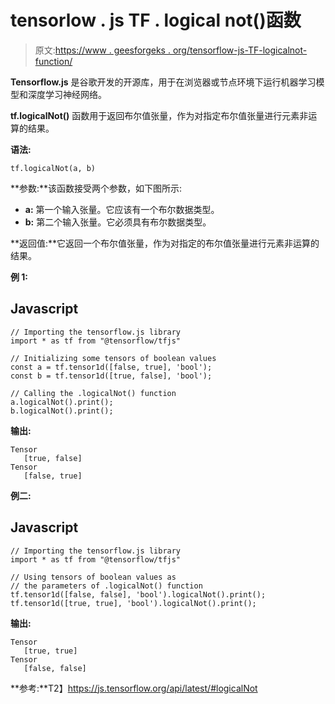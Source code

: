 # tensorlow . js TF . logical not()函数

> 原文:[https://www . geesforgeks . org/tensorflow-js-TF-logicalnot-function/](https://www.geeksforgeeks.org/tensorflow-js-tf-logicalnot-function/)

**Tensorflow.js** 是谷歌开发的开源库，用于在浏览器或节点环境下运行机器学习模型和深度学习神经网络。

**tf.logicalNot()** 函数用于返回布尔值张量，作为对指定布尔值张量进行元素非运算的结果。

**语法:**

```
tf.logicalNot(a, b)
```

**参数:**该函数接受两个参数，如下图所示:

*   **a:** 第一个输入张量。它应该有一个布尔数据类型。
*   **b:** 第二个输入张量。它必须具有布尔数据类型。

**返回值:**它返回一个布尔值张量，作为对指定的布尔值张量进行元素非运算的结果。

**例 1:**

## Javascript

```
// Importing the tensorflow.js library
import * as tf from "@tensorflow/tfjs"

// Initializing some tensors of boolean values
const a = tf.tensor1d([false, true], 'bool');
const b = tf.tensor1d([true, false], 'bool');

// Calling the .logicalNot() function
a.logicalNot().print();
b.logicalNot().print();
```

**输出:**

```
Tensor
   [true, false]
Tensor
   [false, true]
```

**例二:**

## Javascript

```
// Importing the tensorflow.js library
import * as tf from "@tensorflow/tfjs"

// Using tensors of boolean values as
// the parameters of .logicalNot() function
tf.tensor1d([false, false], 'bool').logicalNot().print();
tf.tensor1d([true, true], 'bool').logicalNot().print();
```

**输出:**

```
Tensor
   [true, true]
Tensor
   [false, false]
```

**参考:**T2】https://js.tensorflow.org/api/latest/#logicalNot